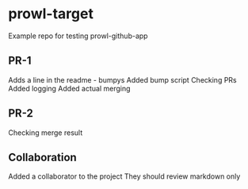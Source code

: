 # prowl-target
Example repo for testing prowl-github-app

## PR-1

Adds a line in the readme - bumpys
Added bump script
Checking PRs
Added logging
Added actual merging

## PR-2

Checking merge result

## Collaboration

Added a collaborator to the project
They should review markdown only

